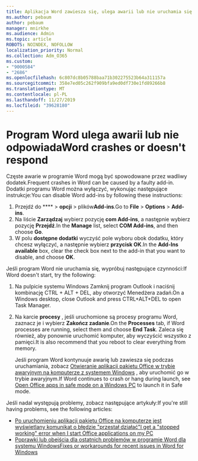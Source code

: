 ```yaml
---
title: Aplikacja Word zawiesza się, ulega awarii lub nie uruchamia się
ms.author: pebaum
author: pebaum
manager: mnirkhe
ms.audience: Admin
ms.topic: article
ROBOTS: NOINDEX, NOFOLLOW
localization_priority: Normal
ms.collection: Adm_O365
ms.custom:
- "9000584"
- "2686"
ms.openlocfilehash: 6c807dc8b05788baa71b302275523b64a311157a
ms.sourcegitcommit: 358e7ed05c262f909bfa9ed0df730e1fd89266b8
ms.translationtype: MT
ms.contentlocale: pl-PL
ms.lasthandoff: 11/27/2019
ms.locfileid: "39628180"
---
```

# <a name="word-crashes-or-doesnt-respond"></a><span data-ttu-id="b94f5-102">Program Word ulega awarii lub nie odpowiada</span><span class="sxs-lookup"><span data-stu-id="b94f5-102">Word crashes or doesn't respond</span></span>

<span data-ttu-id="b94f5-103">Częste awarie w programie Word mogą być spowodowane przez wadliwy dodatek.</span><span class="sxs-lookup"><span data-stu-id="b94f5-103">Frequent crashes in Word can be caused by a faulty add-in.</span></span> <span data-ttu-id="b94f5-104">Dodatki programu Word można wyłączyć, wykonując następujące instrukcje:</span><span class="sxs-lookup"><span data-stu-id="b94f5-104">You can disable Word add-ins by following these instructions:</span></span>

1. <span data-ttu-id="b94f5-105">Przejdź do \*\*\*\* > **opcji** > plików**Add-ins**.</span><span class="sxs-lookup"><span data-stu-id="b94f5-105">Go to **File** > **Options** > **Add-ins**.</span></span>
2. <span data-ttu-id="b94f5-106">Na liście **Zarządzaj** wybierz pozycję **com Add-ins**, a następnie wybierz pozycję **Przejdź**.</span><span class="sxs-lookup"><span data-stu-id="b94f5-106">In the **Manage** list, select **COM Add-ins**, and then choose **Go**.</span></span>
3. <span data-ttu-id="b94f5-107">W polu **dostępne dodatki** wyczyść pole wyboru obok dodatku, który chcesz wyłączyć, a następnie wybierz **przycisk OK**.</span><span class="sxs-lookup"><span data-stu-id="b94f5-107">In the **Add-Ins available** box, clear the check box next to the add-in that you want to disable, and choose **OK**.</span></span>

<span data-ttu-id="b94f5-108">Jeśli program Word nie uruchamia się, wypróbuj następujące czynności:</span><span class="sxs-lookup"><span data-stu-id="b94f5-108">If Word doesn't start, try the following:</span></span>

1.   <span data-ttu-id="b94f5-109">Na pulpicie systemu Windows Zamknij program Outlook i naciśnij kombinację CTRL + ALT + DEL, aby otworzyć Menedżera zadań.</span><span class="sxs-lookup"><span data-stu-id="b94f5-109">On a Windows desktop, close Outlook and press CTRL+ALT+DEL to open Task Manager.</span></span> 
2. <span data-ttu-id="b94f5-110">Na karcie **procesy** , jeśli uruchomione są procesy programu Word, zaznacz je i wybierz **Zakończ zadanie**.</span><span class="sxs-lookup"><span data-stu-id="b94f5-110">On the **Processes** tab, if Word processes are running, select them and choose **End Task**.</span></span> <span data-ttu-id="b94f5-111">Zaleca się również, aby ponownie uruchomić komputer, aby wyczyścić wszystko z pamięci.</span><span class="sxs-lookup"><span data-stu-id="b94f5-111">It is also recommend that you reboot to clear everything from memory.</span></span>

    <span data-ttu-id="b94f5-112">Jeśli program Word kontynuuje awarię lub zawiesza się podczas uruchamiania, zobacz [Otwieranie aplikacji pakietu Office w trybie awaryjnym na komputerze z systemem Windows](https://support.office.com/article/Open-Office-apps-in-safe-mode-on-a-Windows-PC-dedf944a-5f4b-4afb-a453-528af4f7ac72) , aby uruchomić go w trybie awaryjnym.</span><span class="sxs-lookup"><span data-stu-id="b94f5-112">If Word continues to crash or hang during launch, see [Open Office apps in safe mode on a Windows PC](https://support.office.com/article/Open-Office-apps-in-safe-mode-on-a-Windows-PC-dedf944a-5f4b-4afb-a453-528af4f7ac72) to launch it in Safe mode.</span></span>

<span data-ttu-id="b94f5-113">Jeśli nadal występują problemy, zobacz następujące artykuły:</span><span class="sxs-lookup"><span data-stu-id="b94f5-113">If you're still having problems, see the following articles:</span></span> 
- [<span data-ttu-id="b94f5-114">Po uruchomieniu aplikacji pakietu Office na komputerze jest wyświetlany komunikat o błędzie "przestał działać"</span><span class="sxs-lookup"><span data-stu-id="b94f5-114">I get a "stopped working" error when I start Office applications on my PC</span></span>](https://support.office.com/article/52bd7985-4e99-4a35-84c8-2d9b8301a2fa)
- [<span data-ttu-id="b94f5-115">Poprawki lub obejścia dla ostatnich problemów w programie Word dla systemu Windows</span><span class="sxs-lookup"><span data-stu-id="b94f5-115">Fixes or workarounds for recent issues in Word for Windows</span></span>](https://support.office.com/article/bf6bf17c-2807-4871-83ce-e337ae8f0b86)